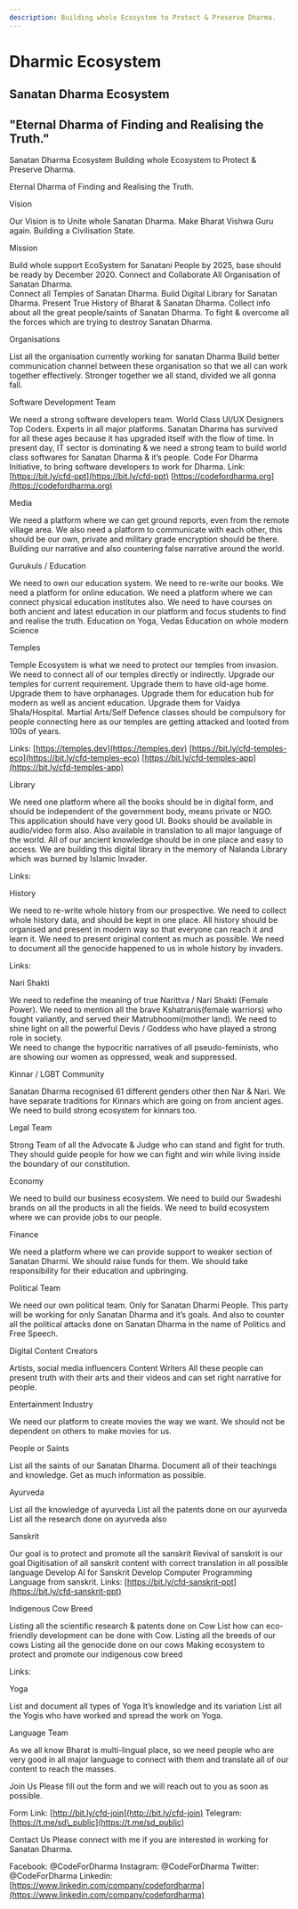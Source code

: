 ```yaml
---
description: Building whole Ecosystem to Protect & Preserve Dharma.
---
```


# Dharmic Ecosystem

## **Sanatan Dharma Ecosystem**

## **"Eternal Dharma of Finding and Realising the Truth."**



Sanatan Dharma Ecosystem Building whole Ecosystem to Protect & Preserve Dharma.

Eternal Dharma of Finding and Realising the Truth.

Vision

Our Vision is to Unite whole Sanatan Dharma. Make Bharat Vishwa Guru again. Building a Civilisation State.

Mission

Build whole support EcoSystem for Sanatani People by 2025, base should be ready by December 2020. Connect and Collaborate All Organisation of Sanatan Dharma.  
Connect all Temples of Sanatan Dharma. Build Digital Library for Sanatan Dharma. Present True History of Bharat & Sanatan Dharma. Collect info about all the great people/saints of Sanatan Dharma. To fight & overcome all the forces which are trying to destroy Sanatan Dharma.

Organisations

List all the organisation currently working for sanatan Dharma Build better communication channel between these organisation so that we all can work together effectively. Stronger together we all stand, divided we all gonna fall.

Software Development Team

We need a strong software developers team. World Class UI/UX Designers Top Coders. Experts in all major platforms. Sanatan Dharma has survived for all these ages because it has upgraded itself with the flow of time. In present day, IT sector is dominating & we need a strong team to build world class softwares for Sanatan Dharma & it’s people. Code For Dharma Initiative, to bring software developers to work for Dharma. Link: [https://bit.ly/cfd-ppt](https://bit.ly/cfd-ppt) [https://codefordharma.org](https://codefordharma.org)

Media

We need a platform where we can get ground reports, even from the remote village area. We also need a platform to communicate with each other, this should be our own, private and military grade encryption should be there. Building our narrative and also countering false narrative around the world.

Gurukuls / Education

We need to own our education system. We need to re-write our books. We need a platform for online education. We need a platform where we can connect physical education institutes also. We need to have courses on both ancient and latest education in our platform and focus students to find and realise the truth. Education on Yoga, Vedas Education on whole modern Science

Temples

Temple Ecosystem is what we need to protect our temples from invasion. We need to connect all of our temples directly or indirectly. Upgrade our temples for current requirement. Upgrade them to have old-age home. Upgrade them to have orphanages. Upgrade them for education hub for modern as well as ancient education. Upgrade them for Vaidya Shala/Hospital. Martial Arts/Self Defence classes should be compulsory for people connecting here as our temples are getting attacked and looted from 100s of years.

Links: [https://temples.dev](https://temples.dev) [https://bit.ly/cfd-temples-eco](https://bit.ly/cfd-temples-eco) [https://bit.ly/cfd-temples-app](https://bit.ly/cfd-temples-app)

Library

We need one platform where all the books should be in digital form, and should be independent of the government body, means private or NGO. This application should have very good UI. Books should be available in audio/video form also. Also available in translation to all major language of the world. All of our ancient knowledge should be in one place and easy to access. We are building this digital library in the memory of Nalanda Library which was burned by Islamic Invader.

Links:

History

We need to re-write whole history from our prospective. We need to collect whole history data, and should be kept in one place. All history should be organised and present in modern way so that everyone can reach it and learn it. We need to present original content as much as possible. We need to document all the genocide happened to us in whole history by invaders.

Links:

Nari Shakti

We need to redefine the meaning of true Narittva / Nari Shakti \(Female Power\). We need to mention all the brave Kshatranis\(female warriors\) who fought valiantly, and served their Matrubhoomi\(mother land\). We need to shine light on all the powerful Devis / Goddess who have played a strong role in society.  
We need to change the hypocritic narratives of all pseudo-feminists, who are showing our women as oppressed, weak and suppressed.

Kinnar / LGBT Community

Sanatan Dharma recognised 61 different genders other then Nar & Nari. We have separate traditions for Kinnars which are going on from ancient ages. We need to build strong ecosystem for kinnars too.

Legal Team

Strong Team of all the Advocate & Judge who can stand and fight for truth. They should guide people for how we can fight and win while living inside the boundary of our constitution.

Economy

We need to build our business ecosystem. We need to build our Swadeshi brands on all the products in all the fields. We need to build ecosystem where we can provide jobs to our people.

Finance

We need a platform where we can provide support to weaker section of Sanatan Dharmi. We should raise funds for them. We should take responsibility for their education and upbringing.

Political Team

We need our own political team. Only for Sanatan Dharmi People. This party will be working for only Sanatan Dharma and it’s goals. And also to counter all the political attacks done on Sanatan Dharma in the name of Politics and Free Speech.

Digital Content Creators

Artists, social media influencers Content Writers All these people can present truth with their arts and their videos and can set right narrative for people.

Entertainment Industry

We need our platform to create movies the way we want. We should not be dependent on others to make movies for us.

People or Saints

List all the saints of our Sanatan Dharma. Document all of their teachings and knowledge. Get as much information as possible.

Ayurveda

List all the knowledge of ayurveda List all the patents done on our ayurveda List all the research done on ayurveda also

Sanskrit

Our goal is to protect and promote all the sanskrit Revival of sanskrit is our goal Digitisation of all sanskrit content with correct translation in all possible language Develop AI for Sanskrit Develop Computer Programming Language from sanskrit. Links: [https://bit.ly/cfd-sanskrit-ppt](https://bit.ly/cfd-sanskrit-ppt)

Indigenous Cow Breed

Listing all the scientific research & patents done on Cow List how can eco-friendly development can be done with Cow. Listing all the breeds of our cows Listing all the genocide done on our cows Making ecosystem to protect and promote our indigenous cow breed

Links:

Yoga

List and document all types of Yoga It’s knowledge and its variation List all the Yogis who have worked and spread the work on Yoga.

Language Team

As we all know Bharat is multi-lingual place, so we need people who are very good in all major language to connect with them and translate all of our content to reach the masses.

Join Us Please fill out the form and we will reach out to you as soon as possible.

Form Link: [http://bit.ly/cfd-join](http://bit.ly/cfd-join) Telegram: [https://t.me/sd\_public](https://t.me/sd_public)

Contact Us Please connect with me if you are interested in working for Sanatan Dharma.

Facebook: @CodeForDharma Instagram: @CodeForDharma Twitter: @CodeForDharma Linkedin: [https://www.linkedin.com/company/codefordharma](https://www.linkedin.com/company/codefordharma)  
  
  


